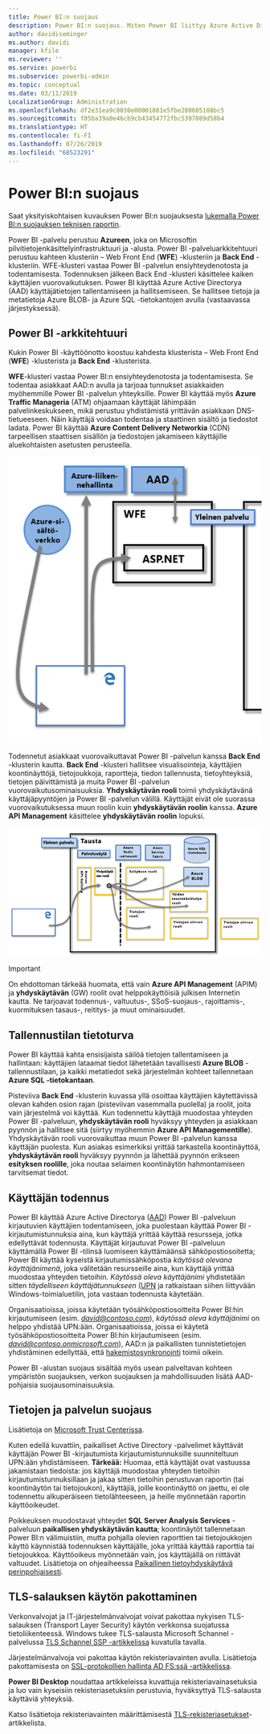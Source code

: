 ```yaml
---
title: Power BI:n suojaus
description: Power BI:n suojaus. Miten Power BI liittyy Azure Active Directory- ja muihin Azure-palveluihin. Tässä ohjeaiheessa on myös linkki yksityiskohtaiseen raporttiin.
author: davidiseminger
ms.author: davidi
manager: kfile
ms.reviewer: ''
ms.service: powerbi
ms.subservice: powerbi-admin
ms.topic: conceptual
ms.date: 03/11/2019
LocalizationGroup: Administration
ms.openlocfilehash: df2e31ea9c8030e00001081e5fbe280605188bc5
ms.sourcegitcommit: f05ba39a0e46cb9cb43454772fbc5397089d58b4
ms.translationtype: HT
ms.contentlocale: fi-FI
ms.lasthandoff: 07/26/2019
ms.locfileid: "68523291"
---
```

# <a name="power-bi-security"></a>Power BI:n suojaus

Saat yksityiskohtaisen kuvauksen Power BI:n suojauksesta [lukemalla Power BI:n suojauksen teknisen raportin](whitepaper-powerbi-security.md).

Power BI -palvelu perustuu **Azureen**, joka on Microsoftin pilvitietojenkäsittelyinfrastruktuuri ja -alusta. Power BI -palveluarkkitehtuuri perustuu kahteen klusteriin – Web Front End (**WFE**) -klusteriin ja **Back End** -klusteriin. WFE-klusteri vastaa Power BI -palvelun ensiyhteydenotosta ja todentamisesta. Todennuksen jälkeen Back End -klusteri käsittelee kaiken käyttäjien vuorovaikutuksen. Power BI käyttää Azure Active Directorya (AAD) käyttäjätietojen tallentamiseen ja hallitsemiseen. Se hallitsee tietoja ja metatietoja Azure BLOB- ja Azure SQL -tietokantojen avulla (vastaavassa järjestyksessä).

## <a name="power-bi-architecture"></a>Power BI -arkkitehtuuri

Kukin Power BI -käyttöönotto koostuu kahdesta klusterista – Web Front End (**WFE**) -klusterista ja **Back End** -klusterista.

**WFE**-klusteri vastaa Power BI:n ensiyhteydenotosta ja todentamisesta. Se todentaa asiakkaat AAD:n avulla ja tarjoaa tunnukset asiakkaiden myöhemmille Power BI -palvelun yhteyksille. Power BI käyttää myös **Azure Traffic Manageria** (ATM) ohjaamaan käyttäjät lähimpään palvelinkeskukseen, mikä perustuu yhdistämistä yrittävän asiakkaan DNS-tietueeseen. Näin käyttäjä voidaan todentaa ja staattinen sisältö ja tiedostot ladata. Power BI käyttää **Azure Content Delivery Networkia** (CDN) tarpeellisen staattisen sisällön ja tiedostojen jakamiseen käyttäjille aluekohtaisten asetusten perusteella.

![](media/service-admin-power-bi-security/pbi_security_v2_wfe.png)

Todennetut asiakkaat vuorovaikuttavat Power BI -palvelun kanssa **Back End** -klusterin kautta. **Back End** -klusteri hallitsee visualisointeja, käyttäjien koontinäyttöjä, tietojoukkoja, raportteja, tiedon tallennusta, tietoyhteyksiä, tietojen päivittämistä ja muita Power BI -palvelun vuorovaikutusominaisuuksia. **Yhdyskäytävän rooli** toimii yhdyskäytävänä käyttäjäpyyntöjen ja Power BI -palvelun välillä. Käyttäjät eivät ole suorassa vuorovaikutuksessa muun roolin kuin **yhdyskäytävän roolin** kanssa. **Azure API Management** käsittelee **yhdyskäytävän roolin** lopuksi.

![](media/service-admin-power-bi-security/pbi_security_v2_backend_updated.png)

> [!IMPORTANT]
> On ehdottoman tärkeää huomata, että vain **Azure API Management** (APIM) ja **yhdyskäytävän** (GW) roolit ovat helppokäyttöisiä julkisen Internetin kautta. Ne tarjoavat todennus-, valtuutus-, SSoS-suojaus-, rajoittamis-, kuormituksen tasaus-, reititys- ja muut ominaisuudet.

## <a name="data-storage-security"></a>Tallennustilan tietoturva

Power BI käyttää kahta ensisijaista säilöä tietojen tallentamiseen ja hallintaan: käyttäjien lataamat tiedot lähetetään tavallisesti **Azure BLOB** -tallennustilaan, ja kaikki metatiedot sekä järjestelmän kohteet tallennetaan  **Azure SQL -tietokantaan**.

Pisteviiva **Back End** -klusterin kuvassa yllä osoittaa käyttäjien käytettävissä olevan kahden osion rajan (pisteviivan vasemmalla puolella) ja roolit, joita vain järjestelmä voi käyttää. Kun todennettu käyttäjä muodostaa yhteyden Power BI -palveluun, **yhdyskäytävän rooli** hyväksyy yhteyden ja asiakkaan pyynnön ja hallitsee sitä (siirtyy myöhemmin **Azure API Managementille**). Yhdyskäytävän rooli vuorovaikuttaa muun Power BI -palvelun kanssa käyttäjän puolesta. Kun asiakas esimerkiksi yrittää tarkastella koontinäyttöä, **yhdyskäytävän rooli** hyväksyy pyynnön ja lähettää pyynnön erikseen **esityksen roolille**, joka noutaa selaimen koontinäytön hahmontamiseen tarvitsemat tiedot.

## <a name="user-authentication"></a>Käyttäjän todennus

Power BI käyttää Azure Active Directorya ([AAD](http://azure.microsoft.com/services/active-directory/)) Power BI -palveluun kirjautuvien käyttäjien todentamiseen, joka puolestaan käyttää Power BI -kirjautumistunnuksia aina, kun käyttäjä yrittää käyttää resursseja, jotka edellyttävät todennusta. Käyttäjät kirjautuvat Power BI -palveluun käyttämällä Power BI -tilinsä luomiseen käyttämäänsä sähköpostiosoitetta; Power BI käyttää kyseistä kirjautumissähköpostia *käytössä olevana käyttäjänimenä*, joka välitetään resursseille aina, kun käyttäjä yrittää muodostaa yhteyden tietoihin. *Käytössä oleva käyttäjänimi* yhdistetään sitten *täydelliseen käyttäjätunnukseen* ([UPN](https://msdn.microsoft.com/library/windows/desktop/aa380525\(v=vs.85\).aspx) ja ratkaistaan siihen liittyvään Windows-toimialuetilin, jota vastaan todennusta käytetään.

Organisaatioissa, joissa käytetään työsähköpostiosoitteita Power BI:hin kirjautumiseen (esim. <em>david@contoso.com</em>), *käytössä oleva käyttäjänimi* on helppo yhdistää UPN:ään. Organisaatioissa, joissa ei käytetä työsähköpostiosoitteita Power BI:hin kirjautumiseen (esim. <em>david@contoso.onmicrosoft.com</em>), AAD:n ja paikallisten tunnistetietojen yhdistäminen edellyttää, että [hakemistosynkronointi](https://technet.microsoft.com/library/jj573653.aspx) toimii oikein.

Power BI -alustan suojaus sisältää myös usean palveltavan kohteen ympäristön suojauksen, verkon suojauksen ja mahdollisuuden lisätä AAD-pohjaisia suojausominaisuuksia.

## <a name="data-and-service-security"></a>Tietojen ja palvelun suojaus

Lisätietoja on [Microsoft Trust Centerissa](https://www.microsoft.com/trustcenter).

Kuten edellä kuvattiin, paikalliset Active Directory -palvelimet käyttävät käyttäjän Power BI -kirjautumista kirjautumistunnuksille suunniteltuun UPN:ään yhdistämiseen. **Tärkeää:** Huomaa, että käyttäjät ovat vastuussa jakamistaan tiedoista: jos käyttäjä muodostaa yhteyden tietoihin kirjautumistunnuksillaan ja jakaa sitten tietoihin perustuvan raportin (tai koontinäytön tai tietojoukon), käyttäjiä, joille koontinäyttö on jaettu, ei ole todennettu alkuperäiseen tietolähteeseen, ja heille myönnetään raportin käyttöoikeudet.

Poikkeuksen muodostavat yhteydet **SQL Server Analysis Services** -palveluun **paikallisen yhdyskäytävän kautta**; koontinäytöt tallennetaan Power BI:n välimuistiin, mutta pohjalla olevien raporttien tai tietojoukkojen käyttö käynnistää todennuksen käyttäjälle, joka yrittää käyttää raporttia tai tietojoukkoa. Käyttöoikeus myönnetään vain, jos käyttäjällä on riittävät valtuudet. Lisätietoja on ohjeaiheessa [Paikallinen tietoyhdyskäytävä perinpohjaisesti](service-gateway-onprem-indepth.md).

## <a name="enforcing-tls-version-usage"></a>TLS-salauksen käytön pakottaminen

Verkonvalvojat ja IT-järjestelmänvalvojat voivat pakottaa nykyisen TLS-salauksen (Transport Layer Security) käytön verkkonsa suojatussa tietoliikenteessä. Windows tukee TLS-salausta Microsoft Schannel -palvelussa [TLS Schannel SSP -artikkelissa](https://docs.microsoft.com/windows/desktop/SecAuthN/protocols-in-tls-ssl--schannel-ssp-) kuvatulla tavalla.

Järjestelmänvalvoja voi pakottaa käytön rekisteriavainten avulla. Lisätietoja pakottamisesta on [SSL-protokollien hallinta AD FS:ssä -artikkelissa](https://docs.microsoft.com/windows-server/identity/ad-fs/operations/manage-ssl-protocols-in-ad-fs). 

**Power BI Desktop** noudattaa artikkeleissa kuvattuja rekisteriavainasetuksia ja luo vain kyseisiin rekisteriasetuksiin perustuvia, hyväksyttyä TLS-salausta käyttäviä yhteyksiä.

Katso lisätietoja rekisteriavainten määrittämisestä [TLS-rekisteriasetukset](https://docs.microsoft.com/windows-server/security/tls/tls-registry-settings)-artikkelista.
